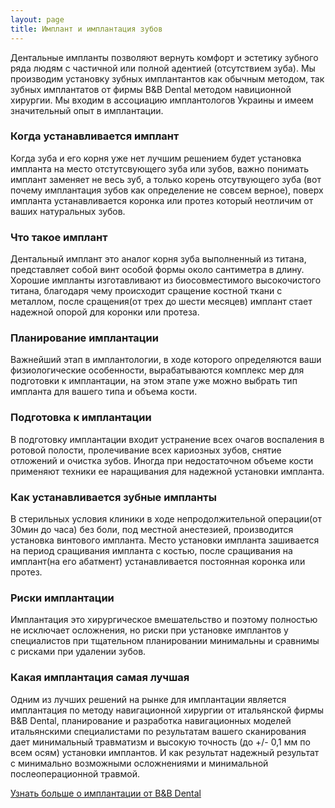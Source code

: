 ```yaml
---
layout: page
title: Имплант и имплантация зубов
---
```

Дентальные импланты позволяют вернуть комфорт и эстетику зубного ряда людям с частичной или полной адентией (отсутствием зуба).
Мы производим установку зубных имплантантов как обычным методом, так зубных имплантатов от фирмы B&B Dental методом навиционной хирургии. Мы входим в ассоциацию имплантологов Украины и имеем значительный опыт в имплантации.

### Когда устанавливается имплант
Когда зуба и его корня уже нет лучшим решением будет установка импланта на место отстутсвующего зуба или зубов, важно понимать имплант заменяет не весь зуб, а только корень отсутвующего зуба (вот почему имплантация зубов как определение не совсем верное), поверх импланта устанавливается коронка или протез который неотличим от ваших натуральных зубов. 

### Что такое имплант 
Дентальный имплант это аналог корня зуба выполненный из титана, представляет собой винт особой формы около сантиметра в длину. Хорошие импланты изготавливают из биосовместимого высокочистого титана, благодаря чему происходит сращение костной ткани с металлом, после сращения(от трех до шести месяцев) имплант стает надежной опорой для коронки или протеза.

### Планирование имплантации
Важнейший этап в имплантологии, в ходе которого определяются ваши физиологические особенности, вырабатываются комплекс мер для подготовки к имплантации, на этом этапе уже можно выбрать тип импланта для вашего типа и объема кости.

### Подготовка к имплантации
В подготовку имплантации входит устранение всех очагов воспаления в ротовой полости, пролечивание всех кариозных зубов, снятие отложений и очистка зубов. Иногда при недостаточном объеме кости применяют техники ее наращивания для надежной установки импланта.

### Как устанавливается зубные импланты
В стерильных условия клиники в ходе непродолжительной операции(от 30мин до часа) без боли, под местной анестезией, производится установка винтового импланта. Место установки импланта зашивается на период сращивания импланта с костью, после сращивания на имплант(на его абатмент) устанавливается постоянная коронка или протез.

### Риски имплантации
Имплантация это хирургическое вмешательство и поэтому полностью не исключает осложнения, но риски при установке имплантов у специалистов при тщательном планировании минимальны и сравнимы с рисками при удалении зубов.

### Какая имплантация самая лучшая
Одним из лучших решений на рынке для имплантации является имплантация по методу навигационной хирургии от итальянской фирмы B&B Dental, планирование и разработка навигационных моделей итальянскими специалистами по результатам вашего сканирования дает минимальный травматизм и высокую точность (до +/- 0,1 мм по всем осям) установки имплантов. И как результат надежный результат с минимально возможными осложнениями и минимальной послеоперационной травмой.

[Узнать больше о имплантации от B&B Dental](/2016/03/21/b-and-b-dental-implantacia.html)